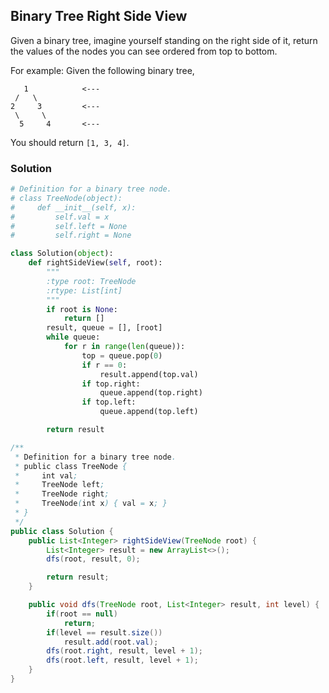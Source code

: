 ## Binary Tree Right Side View

Given a binary tree, imagine yourself standing on the right side of it, return the values of the nodes you can see ordered from top to bottom.

For example:
Given the following binary tree,
```
   1            <---
 /   \
2     3         <---
 \     \
  5     4       <---
```
You should return `[1, 3, 4]`.


### Solution

```python
# Definition for a binary tree node.
# class TreeNode(object):
#     def __init__(self, x):
#         self.val = x
#         self.left = None
#         self.right = None

class Solution(object):
    def rightSideView(self, root):
        """
        :type root: TreeNode
        :rtype: List[int]
        """
        if root is None:
            return []
        result, queue = [], [root]
        while queue:
            for r in range(len(queue)):
                top = queue.pop(0)
                if r == 0:
                    result.append(top.val)
                if top.right:
                    queue.append(top.right)
                if top.left:
                    queue.append(top.left)

        return result
```

```java
/**
 * Definition for a binary tree node.
 * public class TreeNode {
 *     int val;
 *     TreeNode left;
 *     TreeNode right;
 *     TreeNode(int x) { val = x; }
 * }
 */
public class Solution {
    public List<Integer> rightSideView(TreeNode root) {
        List<Integer> result = new ArrayList<>();
        dfs(root, result, 0);

        return result;
    }

    public void dfs(TreeNode root, List<Integer> result, int level) {
        if(root == null)
            return;
        if(level == result.size())
            result.add(root.val);
        dfs(root.right, result, level + 1);
        dfs(root.left, result, level + 1);
    }
}
```
